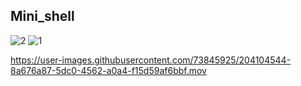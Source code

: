 ## Mini_shell
![2](https://user-images.githubusercontent.com/73845925/205608158-d76e43af-a601-48e4-b978-ee1c48485104.jpg)
![1](https://user-images.githubusercontent.com/73845925/205608171-0c1e2d1e-bda2-4f8e-a8b5-8db2ab1252ae.jpg)


https://user-images.githubusercontent.com/73845925/204104544-8a676a87-5dc0-4562-a0a4-f15d59af6bbf.mov
